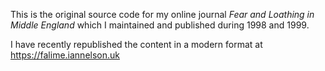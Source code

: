 This is the original source code for my online journal _Fear and Loathing in Middle England_ which I maintained and published during 1998 and 1999.

I have recently republished the content in a modern format at https://falime.iannelson.uk
